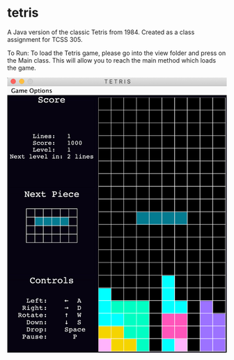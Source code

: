 # tetris

A Java version of the classic Tetris from 1984. Created as a class assignment for TCSS 305.

To Run:
To load the Tetris game, please go into the view folder and press on the Main class. This will allow you to reach the 
main method which loads the game.

![A Picture of the Tetris Gameplay](gamePlay.png?raw=true "Title")
